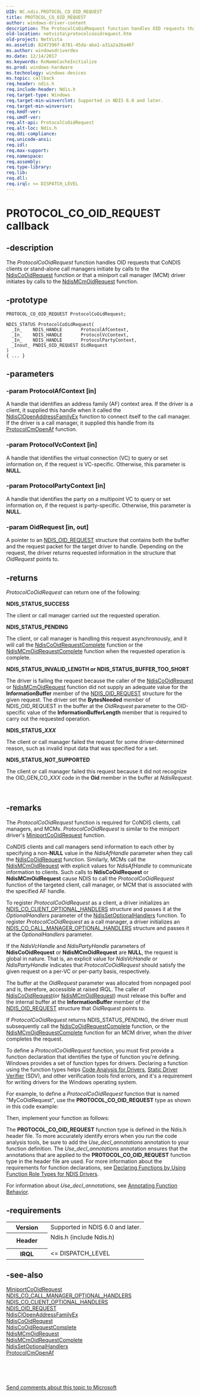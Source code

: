 ```yaml
---
UID: NC.ndis.PROTOCOL_CO_OID_REQUEST
title: PROTOCOL_CO_OID_REQUEST
author: windows-driver-content
description: The ProtocolCoOidRequest function handles OID requests that CoNDIS clients or stand-alone call managers initiate by calls to the NdisCoOidRequest function or that a miniport call manager (MCM) driver initiates by calls to the NdisMCmOidRequest function.Note  You must declare the function by using the PROTOCOL_CO_OID_REQUEST type. For more information, see the following Examples section.
old-location: netvista\protocolcooidrequest.htm
old-project: NetVista
ms.assetid: 8247396f-8781-45da-aba1-a31a2a26a46f
ms.author: windowsdriverdev
ms.date: 12/14/2017
ms.keywords: RxNameCacheInitialize
ms.prod: windows-hardware
ms.technology: windows-devices
ms.topic: callback
req.header: ndis.h
req.include-header: Ndis.h
req.target-type: Windows
req.target-min-winverclnt: Supported in NDIS 6.0 and later.
req.target-min-winversvr: 
req.kmdf-ver: 
req.umdf-ver: 
req.alt-api: ProtocolCoOidRequest
req.alt-loc: Ndis.h
req.ddi-compliance: 
req.unicode-ansi: 
req.idl: 
req.max-support: 
req.namespace: 
req.assembly: 
req.type-library: 
req.lib: 
req.dll: 
req.irql: <= DISPATCH_LEVEL
---
```


# PROTOCOL_CO_OID_REQUEST callback



## -description
The 
  <i>ProtocolCoOidRequest</i> function handles OID requests that CoNDIS clients or stand-alone call managers
  initiate by calls to the 
  <a href="netvista.ndiscooidrequest">NdisCoOidRequest</a> function or that a
  miniport call manager (MCM) driver initiates by calls to the 
  <a href="netvista.ndismcmoidrequest">NdisMCmOidRequest</a> function.



## -prototype

````
PROTOCOL_CO_OID_REQUEST ProtocolCoOidRequest;

NDIS_STATUS ProtocolCoOidRequest(
  _In_    NDIS_HANDLE       ProtocolAfContext,
  _In_    NDIS_HANDLE       ProtocolVcContext,
  _In_    NDIS_HANDLE       ProtocolPartyContext,
  _Inout_ PNDIS_OID_REQUEST OidRequest
)
{ ... }
````


## -parameters

### -param ProtocolAfContext [in]

A handle that identifies an address family (AF) context area. If the driver is a client, it
     supplied this handle when it called the 
     <a href="netvista.ndisclopenaddressfamilyex">
     NdisClOpenAddressFamilyEx</a> function to connect itself to the call manager. If the driver is a call
     manager, it supplied this handle from its 
     <a href="..\ndis\nc-ndis-protocol_cm_open_af.md">ProtocolCmOpenAf</a> function.


### -param ProtocolVcContext [in]

A handle that identifies the virtual connection (VC) to query or set information on, if the
     request is VC-specific. Otherwise, this parameter is <b>NULL</b>.


### -param ProtocolPartyContext [in]

A handle that identifies the party on a multipoint VC to query or set information on, if the
     request is party-specific. Otherwise, this parameter is <b>NULL</b>.


### -param OidRequest [in, out]

A pointer to an 
     <a href="netvista.ndis_oid_request">NDIS_OID_REQUEST</a> structure that contains
     both the buffer and the request packet for the target driver to handle. Depending on the request, the
     driver returns requested information in the structure that 
     <i>OidRequest</i> points to.


## -returns
<i>ProtocolCoOidRequest</i> can return one of the following:
<dl>
<dt><b>NDIS_STATUS_SUCCESS</b></dt>
</dl>The client or call manager carried out the requested operation.
<dl>
<dt><b>NDIS_STATUS_PENDING</b></dt>
</dl>The client, or call manager is handling this request asynchronously, and it will call the 
       <a href="netvista.ndiscooidrequestcomplete">
       NdisCoOidRequestComplete</a> function or the 
       <a href="netvista.ndismcmoidrequestcomplete">
       NdisMCmOidRequestComplete</a> function when the requested operation is complete.
<dl>
<dt><b>NDIS_STATUS_INVALID_LENGTH or NDIS_STATUS_BUFFER_TOO_SHORT</b></dt>
</dl>The driver is failing the request because the caller of the 
       <a href="netvista.ndiscooidrequest">NdisCoOidRequest</a> or 
       <a href="netvista.ndismcmoidrequest">NdisMCmOidRequest</a> function did not
       supply an adequate value for the 
       <b>InformationBuffer</b> member of the 
       <a href="netvista.ndis_oid_request">NDIS_OID_REQUEST</a> structure for the given
       request. The driver set the 
       <b>BytesNeeded</b> member of NDIS_OID_REQUEST in the buffer at the 
       <i>OidRequest</i> parameter to the OID-specific value of the 
       <b>InformationBufferLength</b> member that is required to carry out the requested operation.
<dl>
<dt><b>NDIS_STATUS_<i>XXX</i></b></dt>
</dl>The client or call manager failed the request for some driver-determined reason, such as invalid
       input data that was specified for a set.
<dl>
<dt><b>NDIS_STATUS_NOT_SUPPORTED</b></dt>
</dl>The client or call manager failed this request because it did not recognize the OID_GEN_CO_<i>XXX</i> code in the 
       <b>Oid</b> member in the buffer at 
       <i>NdisRequest</i>.

 


## -remarks
The 
    <i>ProtocolCoOidRequest</i> function is required for CoNDIS clients, call managers, and MCMs. 
    <i>ProtocolCoOidRequest</i> is similar to the miniport driver's 
    <a href="..\ndis\nc-ndis-miniport_co_oid_request.md">MiniportCoOidRequest</a> function.

CoNDIS clients and call managers send information to each other by specifying a non-<b>NULL</b> value in the 
    <i>NdisAfHandle</i> parameter when they call the 
    <a href="netvista.ndiscooidrequest">NdisCoOidRequest</a> function. Similarly,
    MCMs call the 
    <a href="netvista.ndismcmoidrequest">NdisMCmOidRequest</a> with explicit values
    for 
    <i>NdisAfHandle</i> to communicate information to clients. Such calls to 
    <b>NdisCoOidRequest</b> or 
    <b>NdisMCmOidRequest</b> cause NDIS to call the 
    <i>ProtocolCoOidRequest</i> function of the targeted client, call manager, or MCM that is associated with
    the specified AF handle.

To register 
    <i>ProtocolCoOidRequest</i> as a client, a driver initializes an 
    <a href="netvista.ndis_co_client_optional_handlers">
    NDIS_CO_CLIENT_OPTIONAL_HANDLERS</a> structure and passes it at the 
    <i>OptionalHandlers</i> parameter of the 
    <a href="netvista.ndissetoptionalhandlers">NdisSetOptionalHandlers</a> function.
    To register 
    <i>ProtocolCoOidRequest</i> as a call manager, a driver initializes an 
    <a href="netvista.ndis_co_call_manager_optional_handlers">
    NDIS_CO_CALL_MANAGER_OPTIONAL_HANDLERS</a> structure and passes it at the 
    <i>OptionalHandlers</i> parameter.

If the 
    <i>NdisVcHandle</i> and 
    <i>NdisPartyHandle</i> parameters of 
    <b>NdisCoOidRequest</b> or 
    <b>NdisMCmOidRequest</b> are <b>NULL</b>, the request is global in nature. That is, an explicit value for 
    <i>NdisVcHandle</i> or 
    <i>NdisPartyHandle</i> indicates that 
    <i>ProtocolCoOidRequest</i> should satisfy the given request on a per-VC or per-party basis,
    respectively.

The buffer at the 
    <i>OidRequest</i> parameter was allocated from nonpaged pool and is, therefore, accessible at raised IRQL.
    The caller of 
    <a href="netvista.ndiscooidrequest">NdisCoOidRequest</a>(or 
    <a href="netvista.ndismcmoidrequest">NdisMCmOidRequest</a>) must release this
    buffer and the internal buffer at the 
    <b>InformationBuffer</b> member of the 
    <a href="netvista.ndis_oid_request">NDIS_OID_REQUEST</a> structure that 
    <i>OidRequest</i> points to.

If 
    <i>ProtocolCoOidRequest</i> returns NDIS_STATUS_PENDING, the driver must subsequently call the 
    <a href="netvista.ndiscooidrequestcomplete">
    NdisCoOidRequestComplete</a> function, or the 
    <a href="netvista.ndismcmoidrequestcomplete">
    NdisMCmOidRequestComplete</a> function for an MCM driver, when the driver completes the request.

To define a <i>ProtocolCoOidRequest</i> function, you must first provide a function declaration that identifies the type of function you're defining. Windows provides a set of function types for drivers. Declaring a function using the function types helps <a href="https://msdn.microsoft.com/2F3549EF-B50F-455A-BDC7-1F67782B8DCA">Code Analysis for Drivers</a>, <a href="https://msdn.microsoft.com/74feeb16-387c-4796-987a-aff3fb79b556">Static Driver Verifier</a> (SDV), and other verification tools find errors, and it's a requirement for writing drivers for the Windows operating system.

For example, to define a <i>ProtocolCoOidRequest</i> function that is named "MyCoOidRequest", use the <b>PROTOCOL_CO_OID_REQUEST</b> type as shown in this code example:

Then, implement your function as follows:

The <b>PROTOCOL_CO_OID_REQUEST</b> function type is defined in the Ndis.h header file. To more accurately identify errors when you run the code analysis tools, be sure to add the _Use_decl_annotations_ annotation to your function definition.  The _Use_decl_annotations_ annotation ensures that the annotations that are applied to the <b>PROTOCOL_CO_OID_REQUEST</b> function type in the header file are used.  For more information about the requirements for function declarations, see <a href="https://msdn.microsoft.com/232c4272-0bf0-4a4e-9560-3bceeca8a3e3">Declaring Functions by Using Function Role Types for NDIS Drivers</a>.

For information about  _Use_decl_annotations_, see <a href="http://go.microsoft.com/fwlink/p/?linkid=286697">Annotating Function Behavior</a>. 


## -requirements
<table>
<tr>
<th width="30%">
Version

</th>
<td width="70%">
Supported in NDIS 6.0 and later.

</td>
</tr>
<tr>
<th width="30%">
Header

</th>
<td width="70%">
<dl>
<dt>Ndis.h (include Ndis.h)</dt>
</dl>
</td>
</tr>
<tr>
<th width="30%">
IRQL

</th>
<td width="70%">
&lt;= DISPATCH_LEVEL

</td>
</tr>
</table>

## -see-also
<dl>
<dt>
<a href="..\ndis\nc-ndis-miniport_co_oid_request.md">MiniportCoOidRequest</a>
</dt>
<dt>
<a href="netvista.ndis_co_call_manager_optional_handlers">
   NDIS_CO_CALL_MANAGER_OPTIONAL_HANDLERS</a>
</dt>
<dt>
<a href="netvista.ndis_co_client_optional_handlers">
   NDIS_CO_CLIENT_OPTIONAL_HANDLERS</a>
</dt>
<dt>
<a href="netvista.ndis_oid_request">NDIS_OID_REQUEST</a>
</dt>
<dt>
<a href="netvista.ndisclopenaddressfamilyex">NdisClOpenAddressFamilyEx</a>
</dt>
<dt>
<a href="netvista.ndiscooidrequest">NdisCoOidRequest</a>
</dt>
<dt>
<a href="netvista.ndiscooidrequestcomplete">NdisCoOidRequestComplete</a>
</dt>
<dt>
<a href="netvista.ndismcmoidrequest">NdisMCmOidRequest</a>
</dt>
<dt>
<a href="netvista.ndismcmoidrequestcomplete">NdisMCmOidRequestComplete</a>
</dt>
<dt>
<a href="netvista.ndissetoptionalhandlers">NdisSetOptionalHandlers</a>
</dt>
<dt>
<a href="..\ndis\nc-ndis-protocol_cm_open_af.md">ProtocolCmOpenAf</a>
</dt>
</dl>
 

 

<a href="mailto:wsddocfb@microsoft.com?subject=Documentation%20feedback [NetVista\netvista]:%20PROTOCOL_CO_OID_REQUEST callback function%20 RELEASE:%20(12/14/2017)&amp;body=%0A%0APRIVACY STATEMENT%0A%0AWe use your feedback to improve the documentation. We don't use your email address for any other purpose, and we'll remove your email address from our system after the issue that you're reporting is fixed. While we're working to fix this issue, we might send you an email message to ask for more info. Later, we might also send you an email message to let you know that we've addressed your feedback.%0A%0AFor more info about Microsoft's privacy policy, see http://privacy.microsoft.com/en-us/default.aspx." title="Send comments about this topic to Microsoft">Send comments about this topic to Microsoft</a>

